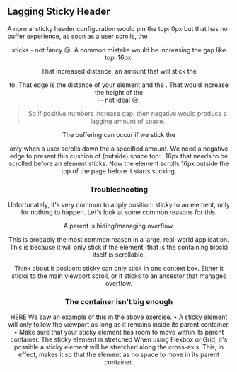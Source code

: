 ## Lagging Sticky Header

A normal sticky header configuration would pin the top: 0px but that has no buffer experience, as soon as a user scrolls, the <header> sticks - not fancy ☹. A common mistake would be increasing the gap like top: 16px.

That increased distance, an amount that will stick the <header> to. That edge is the distance of your element and the <body>. That would increase the height of the <header> -- not ideal ☹.

> So if positive numbers increase gap, then negative would produce a lagging amount of space.

The buffering can occur if we stick the <header> only when a user scrolls down the <body> a specified amount. We need a negative edge to present this cushion of (outside) space top: -16px that needs to be scrolled before an element sticks. Now the element scrolls 16px outside the top of the page before it starts sticking.

### Troubleshooting

Unfortunately, it's very common to apply position: sticky to an element, only for nothing to happen. Let's look at some common reasons for this.

A parent is hiding/managing overflow.

This is probably the most common reason in a large, real-world application.
This is because it will only stick if the element (that is the containing block) itself is scrollable.

Think about it position: sticky can only stick in one context box. Either it sticks to the main viewport scroll, or it sticks to an ancestor that manages overflow.

### The container isn't big enough

HERE
We saw an example of this in the above exercise.
• A sticky element will only follow the viewport as long as it remains inside its parent container.
• Make sure that your sticky element has room to move within its parent container.
The sticky element is stretched
When using Flexbox or Grid, it's possible a sticky element will be stretched along the cross-axis. This, in effect, makes it so that the element as no space to move in its parent container.
